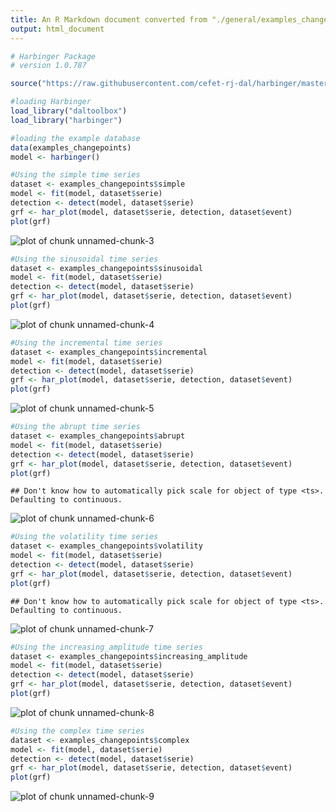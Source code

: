 ```yaml
---
title: An R Markdown document converted from "./general/examples_changepoints.ipynb"
output: html_document
---
```



```r
# Harbinger Package
# version 1.0.787

source("https://raw.githubusercontent.com/cefet-rj-dal/harbinger/master/jupyter.R")

#loading Harbinger
load_library("daltoolbox") 
load_library("harbinger") 
```


```r
#loading the example database
data(examples_changepoints)
model <- harbinger()
```


```r
#Using the simple time series 
dataset <- examples_changepoints$simple
model <- fit(model, dataset$serie)
detection <- detect(model, dataset$serie)
grf <- har_plot(model, dataset$serie, detection, dataset$event)
plot(grf)
```

![plot of chunk unnamed-chunk-3](fig/examples_changepoints/unnamed-chunk-3-1.png)


```r
#Using the sinusoidal time series
dataset <- examples_changepoints$sinusoidal
model <- fit(model, dataset$serie)
detection <- detect(model, dataset$serie)
grf <- har_plot(model, dataset$serie, detection, dataset$event)
plot(grf)
```

![plot of chunk unnamed-chunk-4](fig/examples_changepoints/unnamed-chunk-4-1.png)


```r
#Using the incremental time series
dataset <- examples_changepoints$incremental
model <- fit(model, dataset$serie)
detection <- detect(model, dataset$serie)
grf <- har_plot(model, dataset$serie, detection, dataset$event)
plot(grf)
```

![plot of chunk unnamed-chunk-5](fig/examples_changepoints/unnamed-chunk-5-1.png)


```r
#Using the abrupt time series 
dataset <- examples_changepoints$abrupt
model <- fit(model, dataset$serie)
detection <- detect(model, dataset$serie)
grf <- har_plot(model, dataset$serie, detection, dataset$event)
plot(grf)
```

```
## Don't know how to automatically pick scale for object of type <ts>. Defaulting to continuous.
```

![plot of chunk unnamed-chunk-6](fig/examples_changepoints/unnamed-chunk-6-1.png)


```r
#Using the volatility time series
dataset <- examples_changepoints$volatility
model <- fit(model, dataset$serie)
detection <- detect(model, dataset$serie)
grf <- har_plot(model, dataset$serie, detection, dataset$event)
plot(grf)
```

```
## Don't know how to automatically pick scale for object of type <ts>. Defaulting to continuous.
```

![plot of chunk unnamed-chunk-7](fig/examples_changepoints/unnamed-chunk-7-1.png)


```r
#Using the increasing_amplitude time series
dataset <- examples_changepoints$increasing_amplitude
model <- fit(model, dataset$serie)
detection <- detect(model, dataset$serie)
grf <- har_plot(model, dataset$serie, detection, dataset$event)
plot(grf)
```

![plot of chunk unnamed-chunk-8](fig/examples_changepoints/unnamed-chunk-8-1.png)


```r
#Using the complex time series
dataset <- examples_changepoints$complex
model <- fit(model, dataset$serie)
detection <- detect(model, dataset$serie)
grf <- har_plot(model, dataset$serie, detection, dataset$event)
plot(grf)
```

![plot of chunk unnamed-chunk-9](fig/examples_changepoints/unnamed-chunk-9-1.png)

